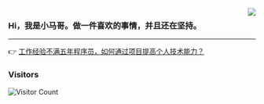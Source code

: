 <img align="right" src="https://user-images.githubusercontent.com/77398366/226897075-8213cce6-bb49-4b99-a6db-8966238ce720.jpg" />


### Hi，我是小马哥。做一件喜欢的事情，并且还在坚持。

---

👉 [工作经验不满五年程序员，如何通过项目提高个人技术能力？](https://magestack.cn)

### Visitors

![Visitor Count](https://profile-counter.glitch.me/acmenlt/count.svg)
